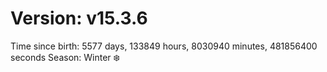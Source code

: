 # Version: v15.3.6
Time since birth: 5577 days, 133849 hours, 8030940 minutes, 481856400 seconds
Season: Winter ❄️
